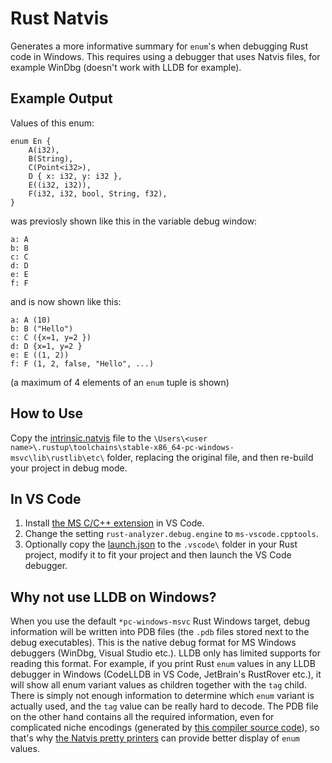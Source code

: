 # Rust Natvis

Generates a more informative summary for `enum`'s when debugging Rust code in Windows. This requires using a debugger that uses Natvis files, for example WinDbg 
(doesn't work with LLDB for example).

## Example Output

Values of this enum:

    enum En {
        A(i32),
        B(String),
        C(Point<i32>),
        D { x: i32, y: i32 },
        E((i32, i32)),
        F(i32, i32, bool, String, f32),
    }

was previosly shown like this in the variable debug window:

    a: A
    b: B
    c: C
    d: D
    e: E
    f: F

and is now shown like this:

    a: A (10)
    b: B ("Hello")
    c: C ({x=1, y=2 })
    d: D {x=1, y=2 }
    e: E ((1, 2))
    f: F (1, 2, false, "Hello", ...)

(a maximum of 4 elements of an `enum` tuple is shown)

## How to Use

Copy the [intrinsic.natvis](intrinsic.natvis) file to the `\Users\<user name>\.rustup\toolchains\stable-x86_64-pc-windows-msvc\lib\rustlib\etc\` folder, replacing the original file, 
and then re-build your project in debug mode.

## In VS Code

1. Install [the MS C/C++ extension](https://marketplace.visualstudio.com/items?itemName=ms-vscode.cpptools) in VS Code.
2. Change the setting `rust-analyzer.debug.engine` to `ms-vscode.cpptools`.
3. Optionally copy the [launch.json](.vscode/launch.json) to the `.vscode\` folder in your Rust project, modify it to fit your project and then launch the VS Code debugger.

## Why not use LLDB on Windows?

When you use the default `*pc-windows-msvc` Rust Windows target, debug information will be written into PDB files (the `.pdb` files stored next to the debug executables).
This is the native debug format for MS Windows debuggers (WinDbg, Visual Studio etc.). LLDB only has limited supports for reading this format. For example,
if you print Rust `enum` values in any LLDB debugger in Windows (CodeLLDB in VS Code, JetBrain's RustRover etc.), it will show all enum variant values as children together with the `tag` child. 
There is simply not enough information to determine which `enum` variant is actually used, and the `tag` value can be really hard to decode. The PDB file on the other hand contains 
all the required information, even for complicated niche encodings (generated by [this compiler source code](https://github.com/rust-lang/rust/blob/master/compiler/rustc_codegen_llvm/src/debuginfo/metadata/enums/cpp_like.rs)), so that's why [the Natvis pretty printers](https://github.com/rust-lang/rust/tree/master/src/etc/natvis) can provide better display of `enum` values.
